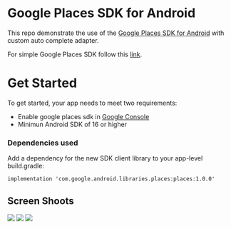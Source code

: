 # Google Places SDK for Android

This repo demonstrate the use of the [Google Places SDK for Android][google] with custom auto complete adapter.

For simple Google Places SDK follow this [link][simple-google].

# Get Started
To get started, your app needs to meet two requirements:
- Enable google places sdk in [Google Console][console-google]
- Minimun Android SDK of 16 or higher

### Dependencies used
Add a dependency for the new SDK client library to your app-level build.gradle:

    implementation 'com.google.android.libraries.places:places:1.0.0'

## Screen Shoots
<img src="./images/1.png" width=“400”/>
<img src="./images/2.png" width=“400”/>
<img src="./images/3.png" width=“400”/>

[google]: <https://developers.google.com/places/android-sdk/intro>
[simple-google]: <https://github.com/googlemaps/android-places-demos>
[console-google]: <https://console.cloud.google.com>
